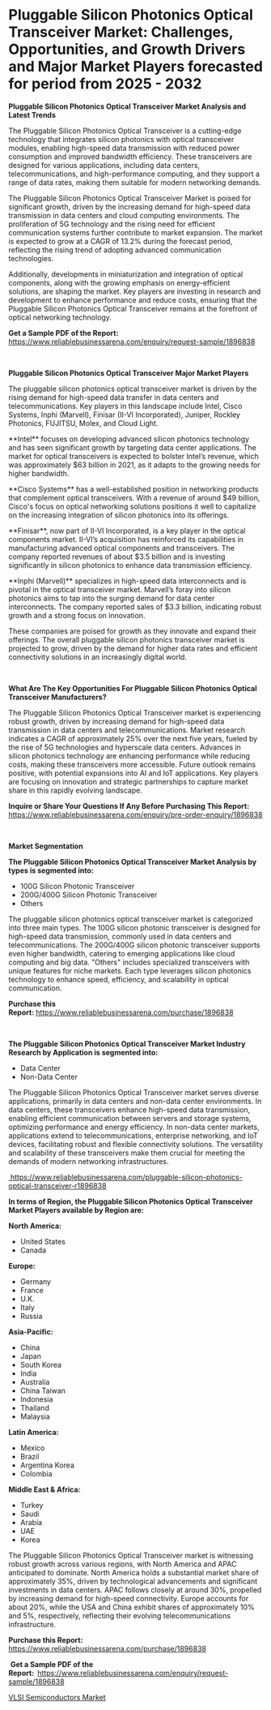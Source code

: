 <p><h1>Pluggable Silicon Photonics Optical Transceiver Market: Challenges, Opportunities, and Growth Drivers and Major Market Players forecasted for period from 2025 - 2032</h1></p><p><strong>Pluggable Silicon Photonics Optical Transceiver Market Analysis and Latest Trends</strong></p>
<p><p>The Pluggable Silicon Photonics Optical Transceiver is a cutting-edge technology that integrates silicon photonics with optical transceiver modules, enabling high-speed data transmission with reduced power consumption and improved bandwidth efficiency. These transceivers are designed for various applications, including data centers, telecommunications, and high-performance computing, and they support a range of data rates, making them suitable for modern networking demands.</p><p>The Pluggable Silicon Photonics Optical Transceiver Market is poised for significant growth, driven by the increasing demand for high-speed data transmission in data centers and cloud computing environments. The proliferation of 5G technology and the rising need for efficient communication systems further contribute to market expansion. The market is expected to grow at a CAGR of 13.2% during the forecast period, reflecting the rising trend of adopting advanced communication technologies.</p><p>Additionally, developments in miniaturization and integration of optical components, along with the growing emphasis on energy-efficient solutions, are shaping the market. Key players are investing in research and development to enhance performance and reduce costs, ensuring that the Pluggable Silicon Photonics Optical Transceiver remains at the forefront of optical networking technology.</p></p>
<p><strong>Get a Sample PDF of the Report:&nbsp;</strong> <a href="https://www.reliablebusinessarena.com/enquiry/request-sample/1896838?utm_campaign=1943&utm_medium=2&utm_source=Github&utm_content=ia&utm_term=13022025&utm_id=pluggable-silicon-photonics-optical-transceiver">https://www.reliablebusinessarena.com/enquiry/request-sample/1896838</a></p>
<p>&nbsp;</p>
<p><strong>Pluggable Silicon Photonics Optical Transceiver Major Market Players</strong></p>
<p><p>The pluggable silicon photonics optical transceiver market is driven by the rising demand for high-speed data transfer in data centers and telecommunications. Key players in this landscape include Intel, Cisco Systems, Inphi (Marvell), Finisar (II-VI Incorporated), Juniper, Rockley Photonics, FUJITSU, Molex, and Cloud Light.</p><p>**Intel** focuses on developing advanced silicon photonics technology and has seen significant growth by targeting data center applications. The market for optical transceivers is expected to bolster Intel’s revenue, which was approximately $63 billion in 2021, as it adapts to the growing needs for higher bandwidth.</p><p>**Cisco Systems** has a well-established position in networking products that complement optical transceivers. With a revenue of around $49 billion, Cisco's focus on optical networking solutions positions it well to capitalize on the increasing integration of silicon photonics into its offerings.</p><p>**Finisar**, now part of II-VI Incorporated, is a key player in the optical components market. II-VI’s acquisition has reinforced its capabilities in manufacturing advanced optical components and transceivers. The company reported revenues of about $3.5 billion and is investing significantly in silicon photonics to enhance data transmission efficiency.</p><p>**Inphi (Marvell)** specializes in high-speed data interconnects and is pivotal in the optical transceiver market. Marvell’s foray into silicon photonics aims to tap into the surging demand for data center interconnects. The company reported sales of $3.3 billion, indicating robust growth and a strong focus on innovation.</p><p>These companies are poised for growth as they innovate and expand their offerings. The overall pluggable silicon photonics transceiver market is projected to grow, driven by the demand for higher data rates and efficient connectivity solutions in an increasingly digital world.</p></p>
<p>&nbsp;</p>
<p><strong>What Are The Key Opportunities For Pluggable Silicon Photonics Optical Transceiver Manufacturers?</strong></p>
<p><p>The Pluggable Silicon Photonics Optical Transceiver market is experiencing robust growth, driven by increasing demand for high-speed data transmission in data centers and telecommunications. Market research indicates a CAGR of approximately 25% over the next five years, fueled by the rise of 5G technologies and hyperscale data centers. Advances in silicon photonics technology are enhancing performance while reducing costs, making these transceivers more accessible. Future outlook remains positive, with potential expansions into AI and IoT applications. Key players are focusing on innovation and strategic partnerships to capture market share in this rapidly evolving landscape.</p></p>
<p><strong>Inquire or Share Your Questions If Any Before Purchasing This Report:</strong> <a href="https://www.reliablebusinessarena.com/enquiry/pre-order-enquiry/1896838?utm_campaign=1943&utm_medium=2&utm_source=Github&utm_content=ia&utm_term=13022025&utm_id=pluggable-silicon-photonics-optical-transceiver">https://www.reliablebusinessarena.com/enquiry/pre-order-enquiry/1896838</a></p>
<p>&nbsp;</p>
<p><strong>Market Segmentation</strong></p>
<p><strong>The Pluggable Silicon Photonics Optical Transceiver Market Analysis by types is segmented into:</strong></p>
<p><ul><li>100G Silicon Photonic Transceiver</li><li>200G/400G Silicon Photonic Transceiver</li><li>Others</li></ul></p>
<p><p>The pluggable silicon photonics optical transceiver market is categorized into three main types. The 100G silicon photonic transceiver is designed for high-speed data transmission, commonly used in data centers and telecommunications. The 200G/400G silicon photonic transceiver supports even higher bandwidth, catering to emerging applications like cloud computing and big data. "Others" includes specialized transceivers with unique features for niche markets. Each type leverages silicon photonics technology to enhance speed, efficiency, and scalability in optical communication.</p></p>
<p><strong>Purchase this Report:&nbsp;</strong><a href="https://www.reliablebusinessarena.com/purchase/1896838?utm_campaign=1943&utm_medium=2&utm_source=Github&utm_content=ia&utm_term=13022025&utm_id=pluggable-silicon-photonics-optical-transceiver">https://www.reliablebusinessarena.com/purchase/1896838</a></p>
<p>&nbsp;</p>
<p><strong>The Pluggable Silicon Photonics Optical Transceiver Market Industry Research by Application is segmented into:</strong></p>
<p><ul><li>Data Center</li><li>Non-Data Center</li></ul></p>
<p><p>The Pluggable Silicon Photonics Optical Transceiver market serves diverse applications, primarily in data centers and non-data center environments. In data centers, these transceivers enhance high-speed data transmission, enabling efficient communication between servers and storage systems, optimizing performance and energy efficiency. In non-data center markets, applications extend to telecommunications, enterprise networking, and IoT devices, facilitating robust and flexible connectivity solutions. The versatility and scalability of these transceivers make them crucial for meeting the demands of modern networking infrastructures.</p></p>
<p><a href="https://www.reliablebusinessarena.com/pluggable-silicon-photonics-optical-transceiver-r1896838?utm_campaign=1943&utm_medium=2&utm_source=Github&utm_content=ia&utm_term=13022025&utm_id=pluggable-silicon-photonics-optical-transceiver">&nbsp;https://www.reliablebusinessarena.com/pluggable-silicon-photonics-optical-transceiver-r1896838</a></p>
<p><strong>In terms of Region, the Pluggable Silicon Photonics Optical Transceiver Market Players available by Region are:</strong></p>
<p>
    <p> <strong> North America: </strong>
        <ul>
            <li>United States</li>
            <li>Canada</li>
        </ul>
        </p> 
    <p> <strong> Europe: </strong>
        <ul>
            <li>Germany</li>
            <li>France</li>
            <li>U.K.</li>
            <li>Italy</li>
            <li>Russia</li>
        </ul>
        </p> 
    <p> <strong> Asia-Pacific: </strong>
        <ul>
            <li>China</li>
            <li>Japan</li>
            <li>South Korea</li>
            <li>India</li>
            <li>Australia</li>
            <li>China Taiwan</li>
            <li>Indonesia</li>
            <li>Thailand</li>
            <li>Malaysia</li>
        </ul>
        </p> 
    <p> <strong> Latin America: </strong>
        <ul>
            <li>Mexico</li>
            <li>Brazil</li>
            <li>Argentina Korea</li>
            <li>Colombia</li>
        </ul>
        </p> 
    <p> <strong> Middle East & Africa: </strong>
        <ul>
            <li>Turkey</li>
            <li>Saudi</li>
            <li>Arabia</li>
            <li>UAE</li>
            <li>Korea</li>
        </ul>
    </p>
    </p>
<p><p>The Pluggable Silicon Photonics Optical Transceiver market is witnessing robust growth across various regions, with North America and APAC anticipated to dominate. North America holds a substantial market share of approximately 35%, driven by technological advancements and significant investments in data centers. APAC follows closely at around 30%, propelled by increasing demand for high-speed connectivity. Europe accounts for about 20%, while the USA and China exhibit shares of approximately 10% and 5%, respectively, reflecting their evolving telecommunications infrastructure.</p></p>
<p><strong>Purchase this Report: </strong><a href="https://www.reliablebusinessarena.com/purchase/1896838?utm_campaign=1943&utm_medium=2&utm_source=Github&utm_content=ia&utm_term=13022025&utm_id=pluggable-silicon-photonics-optical-transceiver">https://www.reliablebusinessarena.com/purchase/1896838</a></p>
<p>&nbsp;<strong>Get a Sample PDF of the Report:&nbsp;&nbsp;</strong><a href="https://www.reliablebusinessarena.com/enquiry/request-sample/1896838?utm_campaign=1943&utm_medium=2&utm_source=Github&utm_content=ia&utm_term=13022025&utm_id=pluggable-silicon-photonics-optical-transceiver">https://www.reliablebusinessarena.com/enquiry/request-sample/1896838</a></p>
<p><strong></strong></p>
<p><p><a href="https://github.com/JakirUddin511/Market-Research-Report-List-1/blob/main/vlsi-semiconductors-market.md?utm_campaign=1943&utm_medium=2&utm_source=Github&utm_content=ia&utm_term=13022025&utm_id=pluggable-silicon-photonics-optical-transceiver">VLSI Semiconductors Market</a></p></p>
